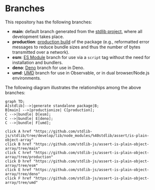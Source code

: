 <!--

@license Apache-2.0

Copyright (c) 2022 The Stdlib Authors.

Licensed under the Apache License, Version 2.0 (the "License");
you may not use this file except in compliance with the License.
You may obtain a copy of the License at

    http://www.apache.org/licenses/LICENSE-2.0

Unless required by applicable law or agreed to in writing, software
distributed under the License is distributed on an "AS IS" BASIS,
WITHOUT WARRANTIES OR CONDITIONS OF ANY KIND, either express or implied.
See the License for the specific language governing permissions and
limitations under the License.

-->

# Branches

This repository has the following branches:

-   **main**: default branch generated from the [stdlib project][stdlib-url], where all development takes place.
-   **production**: [production build][production-url] of the package (e.g., reformatted error messages to reduce bundle sizes and thus the number of bytes transmitted over a network).
-   **esm**: [ES Module][esm-url] branch for use via a `script` tag without the need for installation and bundlers.
-   **deno**: [Deno][deno-url] branch for use in Deno.
-   **umd**: [UMD][umd-url] branch for use in Observable, or in dual browser/Node.js environments.

The following diagram illustrates the relationships among the above branches:

```mermaid
graph TD;
A[stdlib]-->|generate standalone package|B;
B[main] -->|productionize| C[production];
C -->|bundle| D[esm];
C -->|bundle| E[deno];
C -->|bundle| F[umd];

click A href "https://github.com/stdlib-js/stdlib/tree/develop/lib/node_modules/%40stdlib/assert/is-plain-object-array"
click B href "https://github.com/stdlib-js/assert-is-plain-object-array/tree/main"
click C href "https://github.com/stdlib-js/assert-is-plain-object-array/tree/production"
click D href "https://github.com/stdlib-js/assert-is-plain-object-array/tree/esm"
click E href "https://github.com/stdlib-js/assert-is-plain-object-array/tree/deno"
click F href "https://github.com/stdlib-js/assert-is-plain-object-array/tree/umd"
```

[stdlib-url]: https://github.com/stdlib-js/stdlib/tree/develop/lib/node_modules/%40stdlib/assert/is-plain-object-array
[production-url]: https://github.com/stdlib-js/assert-is-plain-object-array/tree/production
[deno-url]: https://github.com/stdlib-js/assert-is-plain-object-array/tree/deno
[umd-url]: https://github.com/stdlib-js/assert-is-plain-object-array/tree/umd
[esm-url]: https://github.com/stdlib-js/assert-is-plain-object-array/tree/esm